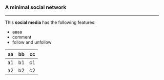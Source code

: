 ### A minimal social network

---

This **social media** has the following features:
- aaaa
- comment
- follow and unfollow

aa|bb|cc
---|---|---
a1|b1|c1
a2|b2|c2


